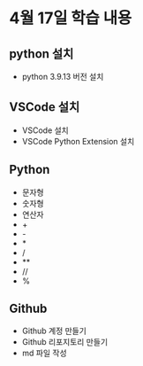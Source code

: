 # 4월 17일 학습 내용
## python 설치
- python 3.9.13 버전 설치
## VSCode 설치
- VSCode 설치
- VSCode Python Extension 설치
## Python
- 문자형
- 숫자형
- 연산자
- \+
- \-
- \*
- /
- \*\*
- \//
- \%

## Github
- Github 계정 만들기
- Github 리포지토리 만들기
- md 파일 작성
